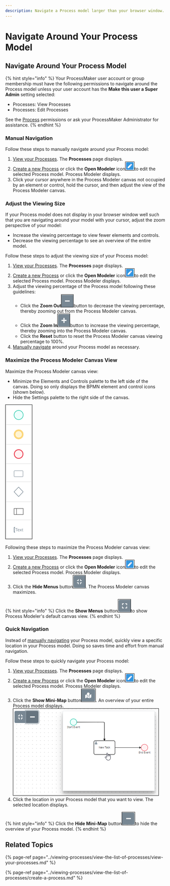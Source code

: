 ```yaml
---
description: Navigate a Process model larger than your browser window.
---
```


# Navigate Around Your Process Model

## Navigate Around Your Process Model

{% hint style="info" %}
Your ProcessMaker user account or group membership must have the following permissions to navigate around the Process model unless your user account has the **Make this user a Super Admin** setting selected:

* Processes: View Processes
* Processes: Edit Processes

See the [Process](../../processmaker-administration/permission-descriptions-for-users-and-groups.md#processes) permissions or ask your ProcessMaker Administrator for assistance.
{% endhint %}

### Manual Navigation

Follow these steps to manually navigate around your Process model:

1. ​[View your Processes](https://processmaker.gitbook.io/processmaker-4-community/-LPblkrcFWowWJ6HZdhC/~/drafts/-LRhVZm0ddxDcGGdN5ZN/primary/designing-processes/viewing-processes/view-the-list-of-processes/view-your-processes#view-all-processes). The **Processes** page displays.
2. [Create a new Process](../viewing-processes/view-the-list-of-processes/create-a-process.md) or click the **Open Modeler** icon![](../../.gitbook/assets/open-modeler-edit-icon-processes-page-processes.png)to edit the selected Process model. Process Modeler displays.
3. Click your cursor anywhere in the Process Modeler canvas not occupied by an element or control, hold the cursor, and then adjust the view of the Process Modeler canvas.

### Adjust the Viewing Size

If your Process model does not display in your browser window well such that you are navigating around your model with your cursor, adjust the zoom perspective of your model:

* Increase the viewing percentage to view fewer elements and controls.
* Decrease the viewing percentage to see an overview of the entire model.

Follow these steps to adjust the viewing size of your Process model:

1. ​[View your Processes](https://processmaker.gitbook.io/processmaker-4-community/-LPblkrcFWowWJ6HZdhC/~/drafts/-LRhVZm0ddxDcGGdN5ZN/primary/designing-processes/viewing-processes/view-the-list-of-processes/view-your-processes#view-all-processes). The **Processes** page displays.
2. [Create a new Process](../viewing-processes/view-the-list-of-processes/create-a-process.md) or click the **Open Modeler** icon![](../../.gitbook/assets/open-modeler-edit-icon-processes-page-processes.png)to edit the selected Process model. Process Modeler displays.
3. Adjust the viewing percentage of the Process model following these guidelines:
   * Click the **Zoom Out**![](../../.gitbook/assets/decrease-zoom-percentage-process-modeler-processes.png)button to decrease the viewing percentage, thereby zooming out from the Process Modeler canvas.
   * Click the **Zoom In**![](../../.gitbook/assets/increase-zoom-percentage-process-modeler-processes.png)button to increase the viewing percentage, thereby zooming into the Process Modeler canvas.
   * Click the **Reset** button to reset the Process Modeler canvas viewing percentage to 100%.
4. [Manually navigate](navigate-around-your-process-model.md#navigate-around-your-process-model) around your Process model as necessary.

### Maximize the Process Modeler Canvas View

Maximize the Process Modeler canvas view:

* Minimize the Elements and Controls palette to the left side of the canvas. Doing so only displays the BPMN element and control icons \(shown below\).
* Hide the Settings palette to the right side of the canvas.

![The Elements and Controls palette minimized](../../.gitbook/assets/minimize-elements-controls-process-modeler-processes.png)

Following these steps to maximize the Process Modeler canvas view:

1. ​[View your Processes](https://processmaker.gitbook.io/processmaker-4-community/-LPblkrcFWowWJ6HZdhC/~/drafts/-LRhVZm0ddxDcGGdN5ZN/primary/designing-processes/viewing-processes/view-the-list-of-processes/view-your-processes#view-all-processes). The **Processes** page displays.
2. [Create a new Process](../viewing-processes/view-the-list-of-processes/create-a-process.md) or click the **Open Modeler** icon![](../../.gitbook/assets/open-modeler-edit-icon-processes-page-processes.png)to edit the selected Process model. Process Modeler displays.
3. Click the **Hide Menus** button![](../../.gitbook/assets/hide-menus-button-process-modeler-processes.png). The Process Modeler canvas maximizes.

{% hint style="info" %}
Click the **Show Menus** button![](../../.gitbook/assets/show-menus-button-process-modeler-processes.png)to show Process Modeler's default canvas view.
{% endhint %}

### Quick Navigation

Instead of [manually navigating](navigate-around-your-process-model.md#navigate-around-your-process-model) your Process model, quickly view a specific location in your Process model. Doing so saves time and effort from manual navigation.

Follow these steps to quickly navigate your Process model:

1. ​[View your Processes](https://processmaker.gitbook.io/processmaker-4-community/-LPblkrcFWowWJ6HZdhC/~/drafts/-LRhVZm0ddxDcGGdN5ZN/primary/designing-processes/viewing-processes/view-the-list-of-processes/view-your-processes#view-all-processes). The **Processes** page displays.
2. [Create a new Process](../viewing-processes/view-the-list-of-processes/create-a-process.md) or click the **Open Modeler** icon![](../../.gitbook/assets/open-modeler-edit-icon-processes-page-processes.png)to edit the selected Process model. Process Modeler displays.
3. Click the **Show Mini-Map** button![](../../.gitbook/assets/quick-navigation-icon-process-modeler-processes.png). An overview of your entire Process model displays. ![](../../.gitbook/assets/show-mini-map-button-process-modeler-processes.png) 
4. Click the location in your Process model that you want to view. The selected location displays.

{% hint style="info" %}
Click the **Hide Mini-Map** button![](../../.gitbook/assets/hide-mini-map-button-process-modeler-processes.png)to hide the overview of your Process model.
{% endhint %}

## Related Topics

{% page-ref page="../viewing-processes/view-the-list-of-processes/view-your-processes.md" %}

{% page-ref page="../viewing-processes/view-the-list-of-processes/create-a-process.md" %}

